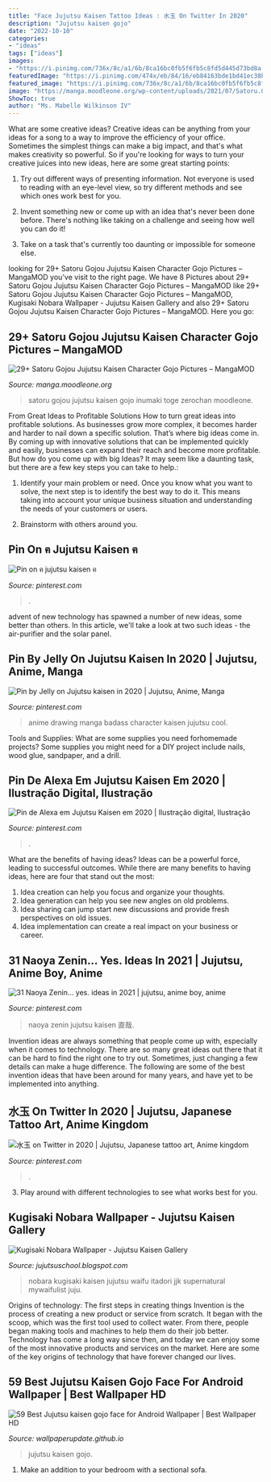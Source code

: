 ```yaml
---
title: "Face Jujutsu Kaisen Tattoo Ideas : 水玉 On Twitter In 2020"
description: "Jujutsu kaisen gojo"
date: "2022-10-10"
categories:
- "ideas"
tags: ["ideas"]
images:
- "https://i.pinimg.com/736x/8c/a1/6b/8ca16bc0fb5f6fb5c8fd5d445d73bd8a.jpg"
featuredImage: "https://i.pinimg.com/474x/eb/84/16/eb84163bde1bd41ec38bb9218267ee45.jpg"
featured_image: "https://i.pinimg.com/736x/8c/a1/6b/8ca16bc0fb5f6fb5c8fd5d445d73bd8a.jpg"
image: "https://manga.moodleone.org/wp-content/uploads/2021/07/Satoru.Gojou_.full_.3139684-1186x1536.jpg"
ShowToc: true
author: "Ms. Mabelle Wilkinson IV"
---
```



What are some creative ideas?
Creative ideas can be anything from your ideas for a song to a way to improve the efficiency of your office. Sometimes the simplest things can make a big impact, and that's what makes creativity so powerful. So if you're looking for ways to turn your creative juices into new ideas, here are some great starting points: 
1. Try out different ways of presenting information. Not everyone is used to reading with an eye-level view, so try different methods and see which ones work best for you.

2. Invent something new or come up with an idea that's never been done before. There's nothing like taking on a challenge and seeing how well you can do it!

3. Take on a task that's currently too daunting or impossible for someone else.

	

		
looking for 29+ Satoru Gojou Jujutsu Kaisen Character Gojo Pictures – MangaMOD you've visit to the right page. We have 8 Pictures about 29+ Satoru Gojou Jujutsu Kaisen Character Gojo Pictures – MangaMOD like 29+ Satoru Gojou Jujutsu Kaisen Character Gojo Pictures – MangaMOD, Kugisaki Nobara Wallpaper - Jujutsu Kaisen Gallery and also 29+ Satoru Gojou Jujutsu Kaisen Character Gojo Pictures – MangaMOD. Here you go:
		
    
## 29+ Satoru Gojou Jujutsu Kaisen Character Gojo Pictures – MangaMOD

<img loading=lazy src="https://manga.moodleone.org/wp-content/uploads/2021/07/Satoru.Gojou_.full_.3139684-1186x1536.jpg" onerror="this.onerror=null;this.src='https://tse1.mm.bing.net/th?id=OIP.XpTA6Y2g1--SNJfmqh8DXwHaJl&amp;pid=15.1';" alt="29+ Satoru Gojou Jujutsu Kaisen Character Gojo Pictures – MangaMOD">

_Source: manga.moodleone.org_

>satoru gojou jujutsu kaisen gojo inumaki toge zerochan moodleone. 

	

From Great Ideas to Profitable Solutions
How to turn great ideas into profitable solutions. As businesses grow more complex, it becomes harder and harder to nail down a specific solution. That’s where big ideas come in. By coming up with innovative solutions that can be implemented quickly and easily, businesses can expand their reach and become more profitable.
But how do you come up with big Ideas? It may seem like a daunting task, but there are a few key steps you can take to help.:

1) Identify your main problem or need. Once you know what you want to solve, the next step is to identify the best way to do it. This means taking into account your unique business situation and understanding the needs of your customers or users.

2) Brainstorm with others around you.

    
## Pin On ฅ Jujutsu Kaisen ฅ

<img loading=lazy src="https://i.pinimg.com/736x/23/12/b7/2312b747e07166d0f5c60f09cfc84a66.jpg" onerror="this.onerror=null;this.src='https://tse4.mm.bing.net/th?id=OIP.8tj9ETacpRvCL5p5bCrV4QHaHa&amp;pid=15.1';" alt="Pin on ฅ jujutsu kaisen ฅ">

_Source: pinterest.com_

>. 

	

advent of new technology has spawned a number of new ideas, some better than others. In this article, we'll take a look at two such ideas - the air-purifier and the solar panel.

    
## Pin By Jelly On Jujutsu Kaisen In 2020 | Jujutsu, Anime, Manga

<img loading=lazy src="https://i.pinimg.com/736x/fb/89/aa/fb89aa8f2e6ef49bf0ea3af64731efd6.jpg" onerror="this.onerror=null;this.src='https://tse4.mm.bing.net/th?id=OIP.O02Z4__x3AvEkoprDzjp0wHaLG&amp;pid=15.1';" alt="Pin by Jelly on Jujutsu kaisen in 2020 | Jujutsu, Anime, Manga">

_Source: pinterest.com_

>anime drawing manga badass character kaisen jujutsu cool. 

	

Tools and Supplies: What are some supplies you need forhomemade projects?
Some supplies you might need for a DIY project include nails, wood glue, sandpaper, and a drill.

    
## Pin De Alexa Em Jujutsu Kaisen Em 2020 | Ilustração Digital, Ilustração

<img loading=lazy src="https://i.pinimg.com/736x/bd/d4/79/bdd479cf2f26dc48c8e83f0be7ac2162.jpg" onerror="this.onerror=null;this.src='https://tse2.mm.bing.net/th?id=OIP.zMwGUESR_Hl_xZN41yA1gQHaJa&amp;pid=15.1';" alt="Pin de Alexa em Jujutsu Kaisen em 2020 | Ilustração digital, Ilustração">

_Source: pinterest.com_

>. 

	

What are the benefits of having ideas?
Ideas can be a powerful force, leading to successful outcomes. While there are many benefits to having ideas, here are four that stand out the most: 
1. Idea creation can help you focus and organize your thoughts.
2. Idea generation can help you see new angles on old problems.
3. Idea sharing can jump start new discussions and provide fresh perspectives on old issues. 
4. Idea implementation can create a real impact on your business or career.

    
## 31 Naoya Zenin... Yes. Ideas In 2021 | Jujutsu, Anime Boy, Anime

<img loading=lazy src="https://i.pinimg.com/474x/eb/84/16/eb84163bde1bd41ec38bb9218267ee45.jpg" onerror="this.onerror=null;this.src='https://tse1.mm.bing.net/th?id=OIP.HxLTOjWRnNL_E0F2MsxRGQAAAA&amp;pid=15.1';" alt="31 Naoya Zenin... yes. ideas in 2021 | jujutsu, anime boy, anime">

_Source: pinterest.com_

>naoya zenin jujutsu kaisen 直哉. 

	

Invention ideas are always something that people come up with, especially when it comes to technology. There are so many great ideas out there that it can be hard to find the right one to try out. Sometimes, just changing a few details can make a huge difference. The following are some of the best invention ideas that have been around for many years, and have yet to be implemented into anything.

    
## 水玉 On Twitter In 2020 | Jujutsu, Japanese Tattoo Art, Anime Kingdom

<img loading=lazy src="https://i.pinimg.com/736x/8c/a1/6b/8ca16bc0fb5f6fb5c8fd5d445d73bd8a.jpg" onerror="this.onerror=null;this.src='https://tse4.mm.bing.net/th?id=OIP.V5q0YM-Pm_hwYTfhYMXOGwHaKd&amp;pid=15.1';" alt="水玉 on Twitter in 2020 | Jujutsu, Japanese tattoo art, Anime kingdom">

_Source: pinterest.com_

>. 

	

3. Play around with different technologies to see what works best for you. 

    
## Kugisaki Nobara Wallpaper - Jujutsu Kaisen Gallery

<img loading=lazy src="https://i.pinimg.com/originals/71/a0/04/71a004d8445543c49065cfe75b7f03c9.jpg" onerror="this.onerror=null;this.src='https://tse4.mm.bing.net/th?id=OIP.7c9vaoDKuF8u_1DS9PJNeQHaHa&amp;pid=15.1';" alt="Kugisaki Nobara Wallpaper - Jujutsu Kaisen Gallery">

_Source: jujutsuschool.blogspot.com_

>nobara kugisaki kaisen jujutsu waifu itadori jjk supernatural mywaifulist juju. 

	

Origins of technology: The first steps in creating things
Invention is the process of creating a new product or service from scratch. It began with the scoop, which was the first tool used to collect water. From there, people began making tools and machines to help them do their job better. Technology has come a long way since then, and today we can enjoy some of the most innovative products and services on the market. Here are some of the key origins of technology that have forever changed our lives.

    
## 59 Best Jujutsu Kaisen Gojo Face For Android Wallpaper | Best Wallpaper HD

<img loading=lazy src="https://i.pinimg.com/originals/06/b6/50/06b6504f1f79ebe7b15700d90e5f66b4.png" onerror="this.onerror=null;this.src='https://tse3.mm.bing.net/th?id=OIP.1fym-JSMlL6apwxqj5IYjwHaEs&amp;pid=15.1';" alt="59 Best Jujutsu kaisen gojo face for Android Wallpaper | Best Wallpaper HD">

_Source: wallpaperupdate.github.io_

>jujutsu kaisen gojo. 

	

1. Make an addition to your bedroom with a sectional sofa.

